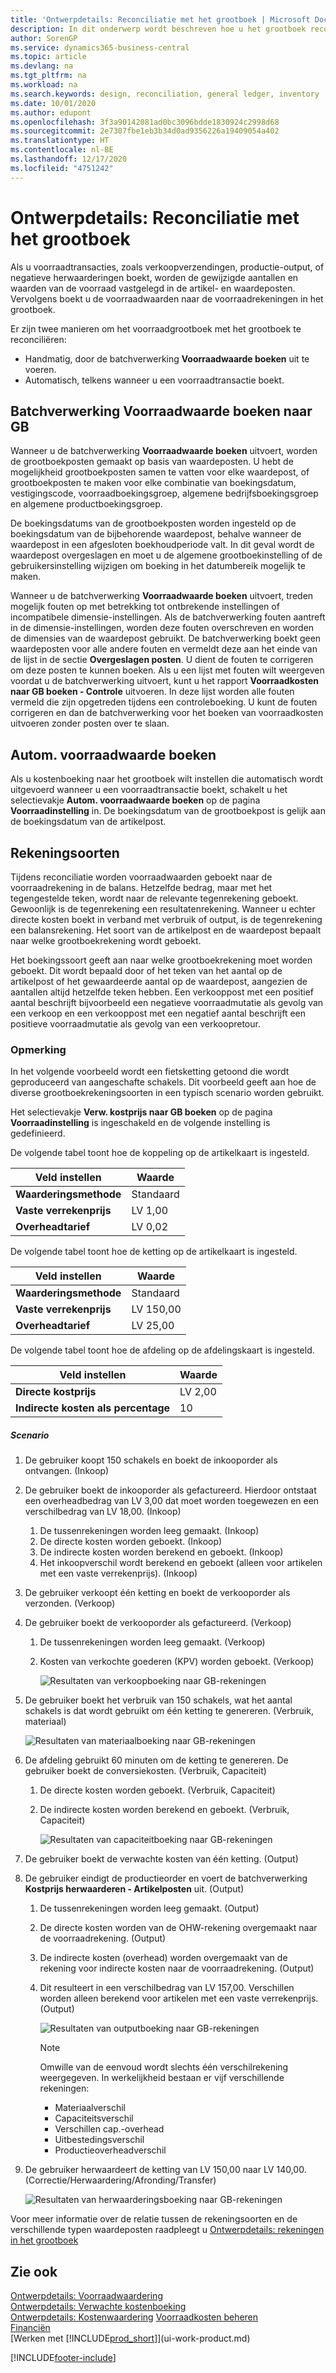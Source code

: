 ```yaml
---
title: 'Ontwerpdetails: Reconciliatie met het grootboek | Microsoft Docs'
description: In dit onderwerp wordt beschreven hoe u het grootboek reconcilieert wanneer u voorraadtransacties, zoals verkoopverzendingen, productie-output of negatieve herwaarderingen, boekt.
author: SorenGP
ms.service: dynamics365-business-central
ms.topic: article
ms.devlang: na
ms.tgt_pltfrm: na
ms.workload: na
ms.search.keywords: design, reconciliation, general ledger, inventory
ms.date: 10/01/2020
ms.author: edupont
ms.openlocfilehash: 3f3a90142081ad0bc3096bdde1830924c2998d68
ms.sourcegitcommit: 2e7307fbe1eb3b34d0ad9356226a19409054a402
ms.translationtype: HT
ms.contentlocale: nl-BE
ms.lasthandoff: 12/17/2020
ms.locfileid: "4751242"
---
```

# <a name="design-details-reconciliation-with-the-general-ledger"></a>Ontwerpdetails: Reconciliatie met het grootboek
Als u voorraadtransacties, zoals verkoopverzendingen, productie-output, of negatieve herwaarderingen boekt, worden de gewijzigde aantallen en waarden van de voorraad vastgelegd in de artikel- en waardeposten. Vervolgens boekt u de voorraadwaarden naar de voorraadrekeningen in het grootboek.  

Er zijn twee manieren om het voorraadgrootboek met het grootboek te reconciliëren:  

* Handmatig, door de batchverwerking **Voorraadwaarde boeken** uit te voeren.  
* Automatisch, telkens wanneer u een voorraadtransactie boekt.  

## <a name="post-inventory-cost-to-gl-batch-job"></a>Batchverwerking Voorraadwaarde boeken naar GB  
Wanneer u de batchverwerking **Voorraadwaarde boeken** uitvoert, worden de grootboekposten gemaakt op basis van waardeposten. U hebt de mogelijkheid grootboekposten samen te vatten voor elke waardepost, of grootboekposten te maken voor elke combinatie van boekingsdatum, vestigingscode, voorraadboekingsgroep, algemene bedrijfsboekingsgroep en algemene productboekingsgroep.  

De boekingsdatums van de grootboekposten worden ingesteld op de boekingsdatum van de bijbehorende waardepost, behalve wanneer de waardepost in een afgesloten boekhoudperiode valt. In dit geval wordt de waardepost overgeslagen en moet u de algemene grootboekinstelling of de gebruikersinstelling wijzigen om boeking in het datumbereik mogelijk te maken.  

Wanneer u de batchverwerking **Voorraadwaarde boeken** uitvoert, treden mogelijk fouten op met betrekking tot ontbrekende instellingen of incompatibele dimensie-instellingen. Als de batchverwerking fouten aantreft in de dimensie-instellingen, worden deze fouten overschreven en worden de dimensies van de waardepost gebruikt. De batchverwerking boekt geen waardeposten voor alle andere fouten en vermeldt deze aan het einde van de lijst in de sectie **Overgeslagen posten**. U dient de fouten te corrigeren om deze posten te kunnen boeken. Als u een lijst met fouten wilt weergeven voordat u de batchverwerking uitvoert, kunt u het rapport **Voorraadkosten naar GB boeken - Controle** uitvoeren. In deze lijst worden alle fouten vermeld die zijn opgetreden tijdens een controleboeking. U kunt de fouten corrigeren en dan de batchverwerking voor het boeken van voorraadkosten uitvoeren zonder posten over te slaan.  

## <a name="automatic-cost-posting"></a>Autom. voorraadwaarde boeken  
Als u kostenboeking naar het grootboek wilt instellen die automatisch wordt uitgevoerd wanneer u een voorraadtransactie boekt, schakelt u het selectievakje **Autom. voorraadwaarde boeken** op de pagina **Voorraadinstelling** in. De boekingsdatum van de grootboekpost is gelijk aan de boekingsdatum van de artikelpost.  

## <a name="account-types"></a>Rekeningsoorten  
Tijdens reconciliatie worden voorraadwaarden geboekt naar de voorraadrekening in de balans. Hetzelfde bedrag, maar met het tegengestelde teken, wordt naar de relevante tegenrekening geboekt. Gewoonlijk is de tegenrekening een resultatenrekening. Wanneer u echter directe kosten boekt in verband met verbruik of output, is de tegenrekening een balansrekening. Het soort van de artikelpost en de waardepost bepaalt naar welke grootboekrekening wordt geboekt.  

Het boekingssoort geeft aan naar welke grootboekrekening moet worden geboekt. Dit wordt bepaald door of het teken van het aantal op de artikelpost of het gewaardeerde aantal op de waardepost, aangezien de aantallen altijd hetzelfde teken hebben. Een verkooppost met een positief aantal beschrijft bijvoorbeeld een negatieve voorraadmutatie als gevolg van een verkoop en een verkooppost met een negatief aantal beschrijft een positieve voorraadmutatie als gevolg van een verkoopretour.  

### <a name="example"></a>Opmerking  
In het volgende voorbeeld wordt een fietsketting getoond die wordt geproduceerd van aangeschafte schakels. Dit voorbeeld geeft aan hoe de diverse grootboekrekeningsoorten in een typisch scenario worden gebruikt.  

Het selectievakje **Verw. kostprijs naar GB boeken** op de pagina **Voorraadinstelling** is ingeschakeld en de volgende instelling is gedefinieerd.  

De volgende tabel toont hoe de koppeling op de artikelkaart is ingesteld.  

|Veld instellen|Waarde|  
|-----------------|-----------|  
|**Waarderingsmethode**|Standaard|  
|**Vaste verrekenprijs**|LV 1,00|  
|**Overheadtarief**|LV 0,02|  

De volgende tabel toont hoe de ketting op de artikelkaart is ingesteld.  

|Veld instellen|Waarde|  
|-----------------|-----------|  
|**Waarderingsmethode**|Standaard|  
|**Vaste verrekenprijs**|LV 150,00|  
|**Overheadtarief**|LV 25,00|  

De volgende tabel toont hoe de afdeling op de afdelingskaart is ingesteld.  

|Veld instellen|Waarde|  
|-----------------|-----------|  
|**Directe kostprijs**|LV 2,00|  
|**Indirecte kosten als percentage**|10|  

##### <a name="scenario"></a>Scenario  
1. De gebruiker koopt 150 schakels en boekt de inkooporder als ontvangen. (Inkoop)  
2. De gebruiker boekt de inkooporder als gefactureerd. Hierdoor ontstaat een overheadbedrag van LV 3,00 dat moet worden toegewezen en een verschilbedrag van LV 18,00. (Inkoop)  

    1. De tussenrekeningen worden leeg gemaakt. (Inkoop)  
    2. De directe kosten worden geboekt. (Inkoop)  
    3. De indirecte kosten worden berekend en geboekt. (Inkoop)  
    4. Het inkoopverschil wordt berekend en geboekt (alleen voor artikelen met een vaste verrekenprijs). (Inkoop)  
3. De gebruiker verkoopt één ketting en boekt de verkooporder als verzonden. (Verkoop)  
4. De gebruiker boekt de verkooporder als gefactureerd. (Verkoop)  

    1. De tussenrekeningen worden leeg gemaakt. (Verkoop)  
    2. Kosten van verkochte goederen (KPV) worden geboekt. (Verkoop)  

        ![Resultaten van verkoopboeking naar GB-rekeningen](media/design_details_inventory_costing_3_gl_posting_sales.png "Resultaten van verkoopboeking naar GB-rekeningen")  
5. De gebruiker boekt het verbruik van 150 schakels, wat het aantal schakels is dat wordt gebruikt om één ketting te genereren. (Verbruik, materiaal)  

    ![Resultaten van materiaalboeking naar GB-rekeningen](media/design_details_inventory_costing_3_gl_posting_material.png "Resultaten van materiaalboeking naar GB-rekeningen")  
6. De afdeling gebruikt 60 minuten om de ketting te genereren. De gebruiker boekt de conversiekosten. (Verbruik, Capaciteit)  

    1. De directe kosten worden geboekt. (Verbruik, Capaciteit)  
    2. De indirecte kosten worden berekend en geboekt. (Verbruik, Capaciteit)  

        ![Resultaten van capaciteitboeking naar GB-rekeningen](media/design_details_inventory_costing_3_gl_posting_capacity.png "Resultaten van capaciteitboeking naar GB-rekeningen")  
7. De gebruiker boekt de verwachte kosten van één ketting. (Output)  
8. De gebruiker eindigt de productieorder en voert de batchverwerking **Kostprijs herwaarderen - Artikelposten** uit. (Output)  

    1. De tussenrekeningen worden leeg gemaakt. (Output)  
    2. De directe kosten worden van de OHW-rekening overgemaakt naar de voorraadrekening. (Output)  
    3. De indirecte kosten (overhead) worden overgemaakt van de rekening voor indirecte kosten naar de voorraadrekening. (Output)  
    4. Dit resulteert in een verschilbedrag van LV 157,00. Verschillen worden alleen berekend voor artikelen met een vaste verrekenprijs. (Output)  

        ![Resultaten van outputboeking naar GB-rekeningen](media/design_details_inventory_costing_3_gl_posting_output.png "Resultaten van outputboeking naar GB-rekeningen")  

        > [!NOTE]  
        >  Omwille van de eenvoud wordt slechts één verschilrekening weergegeven. In werkelijkheid bestaan er vijf verschillende rekeningen:  
        >   
        >  * Materiaalverschil  
        >  * Capaciteitsverschil  
        >  * Verschillen cap.-overhead  
        >  * Uitbestedingsverschil  
        >  * Productieoverheadverschil  

9. De gebruiker herwaardeert de ketting van LV 150,00 naar LV 140,00. (Correctie/Herwaardering/Afronding/Transfer)  

    ![Resultaten van herwaarderingsboeking naar GB-rekeningen](media/design_details_inventory_costing_3_gl_posting_adjustment.png "Resultaten van herwaarderingsboeking naar GB-rekeningen")  

Voor meer informatie over de relatie tussen de rekeningsoorten en de verschillende typen waardeposten raadpleegt u [Ontwerpdetails: rekeningen in het grootboek](design-details-accounts-in-the-general-ledger.md)  

## <a name="see-also"></a>Zie ook  
[Ontwerpdetails: Voorraadwaardering](design-details-inventory-costing.md)   
[Ontwerpdetails: Verwachte kostenboeking](design-details-expected-cost-posting.md)   
[Ontwerpdetails: Kostenwaardering](design-details-cost-adjustment.md)
[Voorraadkosten beheren](finance-manage-inventory-costs.md)  
[Financiën](finance.md)  
[Werken met [!INCLUDE[prod_short](includes/prod_short.md)]](ui-work-product.md)


[!INCLUDE[footer-include](includes/footer-banner.md)]